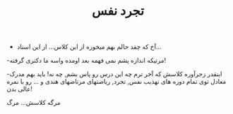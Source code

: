 ﻿---
layout: post
title: تجرد نفس
---

- آخ که چقد حالم بهم میخوره از این کلاس... از این استاد...

-مرتیکه اندازه پشم نمی فهمه بعد اومده واسه ما دکتری گرفته!

-اینقدر زجرآوره کلاسش که آخر ترم چه این درس رو پاس بشم, چه نه! باید بهم مدرک معادل توی تمام دوره های تهذیب نفس, تجرد, ریاضتهای مرتاضهای هندی و ... رو با نمره عالی بدن!

مرگه کلاسش... مرگ